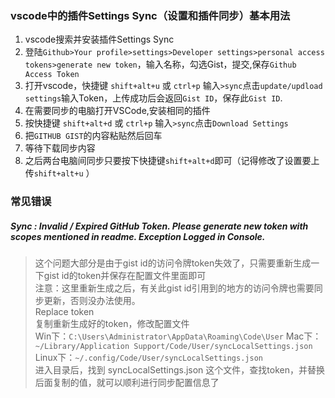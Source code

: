 ### vscode中的插件Settings Sync（设置和插件同步）基本用法

1. vscode搜索并安装插件Settings Sync
2. 登陆`Github>Your profile>settings>Developer settings>personal access tokens>generate new token`，输入名称，勾选Gist，提交,保存`Github Access Token`
2. 打开vscode，快捷键 `shift+alt+u` 或 `ctrl+p` 输入`>sync`点击`update/updload settings`输入Token，上传成功后会返回`Gist ID`，保存此`Gist ID`. 
3. 在需要同步的电脑打开VSCode,安装相同的插件
4. 按快捷键 `shift+alt+d` 或 `ctrl+p` 输入`>sync`点击`Download Settings`
5. 把`GITHUB GIST`的内容粘贴然后回车
6. 等待下载同步内容
7. 之后两台电脑间同步只要按下快捷键`shift+alt+d`即可（记得修改了设置要上传`shift+alt+u` ）
 

### 常见错误

##### Sync : Invalid / Expired GitHub Token. Please generate new token with scopes mentioned in readme. Exception Logged in Console.


> 这个问题大部分是由于gist id的访问令牌token失效了，只需要重新生成一下gist id的token并保存在配置文件里面即可  
> 注意：这里重新生成之后，有关此gist id引用到的地方的访问令牌也需要同步更新，否则没办法使用。  
> Replace token  
> 复制重新生成好的token，修改配置文件  
> Win下：`C:\Users\Administrator\AppData\Roaming\Code\User` 
> Mac下：`~/Library/Application Support/Code/User/syncLocalSettings.json`  
> Linux下：`~/.config/Code/User/syncLocalSettings.json`  
> 进入目录后，找到 syncLocalSettings.json 这个文件，查找token，并替换后面复制的值，就可以顺利进行同步配置信息了  